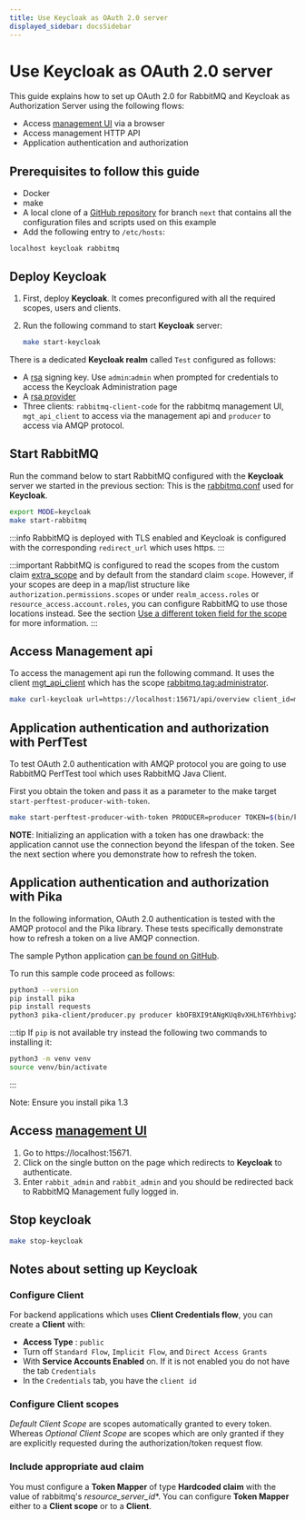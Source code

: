 ```yaml
---
title: Use Keycloak as OAuth 2.0 server
displayed_sidebar: docsSidebar
---
```

<!--
Copyright (c) 2007-2025 Broadcom. All Rights Reserved. The term "Broadcom" refers to Broadcom Inc. and/or its subsidiaries.

All rights reserved. This program and the accompanying materials
are made available under the terms of the under the Apache License,
Version 2.0 (the "License”); you may not use this file except in compliance
with the License. You may obtain a copy of the License at

https://www.apache.org/licenses/LICENSE-2.0

Unless required by applicable law or agreed to in writing, software
distributed under the License is distributed on an "AS IS" BASIS,
WITHOUT WARRANTIES OR CONDITIONS OF ANY KIND, either express or implied.
See the License for the specific language governing permissions and
limitations under the License.
-->

# Use Keycloak as OAuth 2.0 server

This guide explains how to set up OAuth 2.0 for RabbitMQ
and Keycloak as Authorization Server using the following flows:

* Access [management UI](./management/) via a browser
* Access management HTTP API
* Application authentication and authorization

## Prerequisites to follow this guide

* Docker
* make
* A local clone of a [GitHub repository](https://github.com/rabbitmq/rabbitmq-oauth2-tutorial/tree/next) for branch `next` that contains all the configuration files and scripts used on this example
* Add the following entry to `/etc/hosts`:
```
localhost keycloak rabbitmq
```

## Deploy Keycloak

1. First, deploy **Keycloak**. It comes preconfigured with all the required scopes, users and clients.

2. Run the following command to start **Keycloak** server:

    ```bash
    make start-keycloak
    ```

There is a dedicated **Keycloak realm** called `Test` configured as follows:

* A [rsa](https://keycloak:8443/admin/master/console/#/test/realm-settings/keys) signing key. Use `admin`:`admin`
 when prompted for credentials to access the Keycloak Administration page
* A [rsa provider](https://keycloak:8443/admin/master/console/#/test/realm-settings/keys/providers)
* Three clients: `rabbitmq-client-code` for the rabbitmq management UI, `mgt_api_client` to access via the
management api and `producer` to access via AMQP protocol.


## Start RabbitMQ

Run the command below to start RabbitMQ configured with the **Keycloak** server we started in the previous section: This is the [rabbitmq.conf](https://github.com/rabbitmq/rabbitmq-oauth2-tutorial/blob/next/conf/keycloak/rabbitmq.conf) used for **Keycloak**.
```bash
export MODE=keycloak
make start-rabbitmq
```

:::info
RabbitMQ is deployed with TLS enabled and Keycloak is configured with the corresponding `redirect_url` which uses https.
:::

:::important 
RabbitMQ is configured to read the scopes from the custom claim [extra_scope](https://github.com/rabbitmq/rabbitmq-oauth2-tutorial/blob/next/conf/keycloak/rabbitmq.conf#L11) and 
by default from the standard claim `scope`. 
However, if your scopes are deep in a map/list structure like `authorization.permissions.scopes`
or under `realm_access.roles` or `resource_access.account.roles`, you can configure
RabbitMQ to use those locations instead. See the section [Use a different token field for the scope](./oauth2#use-different-token-field) for more information.
:::

## Access Management api

To access the management api run the following command. It uses the client [mgt_api_client](https://keycloak:8443/admin/master/console/#/test/clients/c5be3c24-0c88-4672-a77a-79002fcc9a9d/settings) which has the scope [rabbitmq.tag:administrator](https://keycloak:8443/admin/master/console/#/test/client-scopes/f6e6dd62-22bf-4421-910e-e6070908764c/settings).

```bash
make curl-keycloak url=https://localhost:15671/api/overview client_id=mgt_api_client secret=LWOuYqJ8gjKg3D2U8CJZDuID3KiRZVDa realm=test
```

## Application authentication and authorization with PerfTest

To test OAuth 2.0 authentication with AMQP protocol you are going to use RabbitMQ PerfTest tool which uses RabbitMQ Java Client.

First you obtain the token and pass it as a parameter to the make target `start-perftest-producer-with-token`.

```bash
make start-perftest-producer-with-token PRODUCER=producer TOKEN=$(bin/keycloak/token producer kbOFBXI9tANgKUq8vXHLhT6YhbivgXxn test)
```

**NOTE**: Initializing an application with a token has one drawback: the application cannot use the connection beyond the lifespan of the token. See the next section where you demonstrate how to refresh the token.

## Application authentication and authorization with Pika

In the following information, OAuth 2.0 authentication is tested with the AMQP protocol and the Pika library. These tests specifically demonstrate how to refresh a token on a live AMQP connection.

The sample Python application [can be found on GitHub](https://github.com/rabbitmq/rabbitmq-oauth2-tutorial/tree/next/pika-client).

To run this sample code proceed as follows:
```bash
python3 --version
pip install pika
pip install requests
python3 pika-client/producer.py producer kbOFBXI9tANgKUq8vXHLhT6YhbivgXxn
```

:::tip
If `pip` is not available try instead the following two commands to installing it:
```bash
python3 -m venv venv
source venv/bin/activate
```
:::

Note: Ensure you install pika 1.3

## Access [management UI](./management/)

1. Go to https://localhost:15671.
2. Click on the single button on the page which redirects to **Keycloak** to authenticate.
3. Enter `rabbit_admin` and `rabbit_admin` and you should be redirected back to RabbitMQ Management fully logged in.


## Stop keycloak

```bash
make stop-keycloak
```

## Notes about setting up Keycloak

### Configure Client

For backend applications which uses **Client Credentials flow**, you can create a **Client** with:

* **Access Type** : `public`
* Turn off `Standard Flow`, `Implicit Flow`, and `Direct Access Grants`
* With **Service Accounts Enabled** on. If it is not enabled you do not have the tab `Credentials`
* In the `Credentials` tab, you have the `client id`


### Configure Client scopes

*Default Client Scope* are scopes automatically granted to every token. Whereas *Optional Client Scope* are
scopes which are only granted if they are explicitly requested during the authorization/token request flow.


### Include appropriate aud claim

You must configure a **Token Mapper** of type **Hardcoded claim** with the value of rabbitmq's *resource_server_id**.
You can configure **Token Mapper** either to a **Client scope** or to a **Client**.
